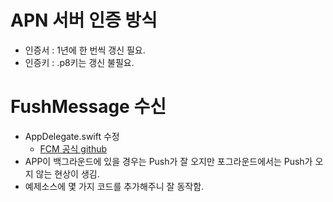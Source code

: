 # APN 서버 인증 방식
 - 인증서 : 1년에 한 번씩 갱신 필요.
 - 인증키 : .p8키는 갱신 불필요.

# FushMessage 수신
 - AppDelegate.swift 수정
   - [FCM 공식 github](https://github.com/firebase/quickstart-ios/blob/a01a0aaf2aca46328582fdcda2cdb81112699a47/messaging/MessagingExampleSwift/AppDelegate.swift#L62-L97)
 - APP이 백그라운드에 있을 경우는 Push가 잘 오지만 포그라운드에서는 Push가 오지 않는 현상이 생김.
 - 예제소스에 몇 가지 코드를 추가해주니 잘 동작함.


 
